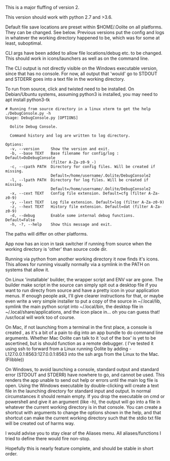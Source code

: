 This is a major fluffing of version 2.

This version should work with python 2.7 and >3.6.

Default file save locations are preset within $HOME/.Oolite on all platforms. They can be changed. See below. Previous versions put the config and logs in whatever the working directory happened to be, which was for some at least, suboptimal.

CLI args have been added to allow file locations/debug etc. to be changed. This should work in icons/launchers as well as on the command line.

The CLI output is not directly visible on the Windows executable version, since that has no console. For now, all output that 'would' go to STDOUT and STDERR goes into a text file in the working directory.

To run from source, click and twisted need to be installed. On Debian/Ubuntu systems, assuming python3 is installed, you may need to apt install python3-tk

```
# Running from source directory in a linux xterm to get the help 
./DebugConsole.py -h
Usage: DebugConsole.py [OPTIONS]

  Oolite Debug Console.

  Command history and log are written to log directory.

Options:
  -v, --version     Show the version and exit.
  -b, --base TEXT   Base filename for config/log :  Default=OoDebugConsole
                    (filter A-Za-z0-9_-)
  -c, --cpath PATH  Directory for config files. Will be created if missing.
                    Default=/home/username/.Oolite/DebugConsole2
  -l, --lpath PATH  Directory for log files. Will be created if missing.
                    Default=/home/username/.Oolite/DebugConsole2
  -x, --cext TEXT   Config file extension. Default=cfg (filter A-Za-z0-9)
  -y, --lext TEXT   Log file extension. Default=log (filter A-Za-z0-9)
  -z, --hext TEXT   History file extension. Default=dat (filter A-Za-z0-9)
  -d, --debug       Enable some internal debug functions. Default=False
  -h, -?, --help    Show this message and exit.
```

The paths will differ on other platforms.

App now has an icon in task switcher if running from source when the working directory is 'other' than source code dir.

Running via python from another working directory it now finds it's icons. This allows for running visually normally via a symlink in the PATH on systems that allow it.

On Linux 'installable' builder, the wrapper script and ENV var are gone. The builder make script in the source can simply spit out a desktop file if you want to run directy from source and have a pretty icon in your application menus. If enough people ask, I'll give clearer instructions for that, or maybe even write a very simple installer to put a copy of the source in ~/.local/lib, symlink the main python script into ~/.local/bin, the desktop file in ~/.local/share/applications, and the icon place in... oh you can guess that! /usr/local will work too of course.

On Mac, if not launching from a terminal in the first place, a console is created , as it's a bit of a pain to dig into an app bundle to do command line arguments. Whether Mac Oolite can talk to it 'out of the box' is yet to be ascertined, but is should function as a remote debugger. ( I've tested it using ssh to forward from a Linux running Oolite by adding -L127.0.0.1:8563:127.0.0.1:8563 into the ssh args from the Linux to the Mac.(Flibble))

On Windows, to avoid launching a console, standard output and standard error (STDOUT and STDERR) have nowhere to go, and cannot be used. This renders the app unable to send out help or errors until the main log file is open. Using the Windows executable by double-clicking will create a text file in the launching directory for standard input and output. In normal circumstances it should remain empty. If you drop the executable on cmd or powershell and give it an argument (like -h), the output will go into a file in whatever the current working directory is in that console. You can create a shortcut with arguments to change the options shown in the help, and that shortcut can make the current working directory such that the stdio txt file will be created out of harms way.

I would advise you to stay clear of the Aliases menu. All aliases/functions I tried to define there would fire non-stop.

Hopefully this is nearly feature complete, and should be stable in short order.
